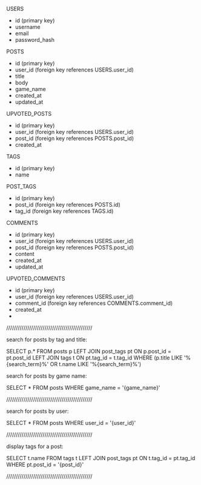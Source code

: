 <!-- 
query plan for the database
 -->

USERS
- id (primary key)
- username
- email
- password_hash

POSTS
- id (primary key)
- user_id (foreign key references USERS.user_id)
- title
- body
- game_name
- created_at
- updated_at

UPVOTED_POSTS
- id (primary key)
- user_id (foreign key references USERS.user_id)
- post_id (foreign key references POSTS.post_id)
- created_at

TAGS
- id (primary key)
- name

POST_TAGS
- id (primary key)
- post_id (foreign key references POSTS.id)
- tag_id (foreign key references TAGS.id)

COMMENTS
- id (primary key)
- user_id (foreign key references USERS.user_id)
- post_id (foreign key references POSTS.post_id)
- content
- created_at
- updated_at

UPVOTED_COMMENTS
- id (primary key)
- user_id (foreign key references USERS.user_id)
- comment_id (foreign key references COMMENTS.comment_id)
- created_at
- 
/////////////////////////////////////////////

search for posts by tag and title:

SELECT p.*
FROM posts p
LEFT JOIN post_tags pt ON p.post_id = pt.post_id
LEFT JOIN tags t ON pt.tag_id = t.tag_id
WHERE (p.title LIKE '%{search_term}%' OR t.name LIKE '%{search_term}%')



search for posts by game name:

SELECT *
FROM posts
WHERE game_name = '{game_name}'

/////////////////////////////////////////////

search for posts by user:

SELECT *
FROM posts
WHERE user_id = '{user_id}'

/////////////////////////////////////////////

display tags for a post:

SELECT t.name
FROM tags t
LEFT JOIN post_tags pt ON t.tag_id = pt.tag_id
WHERE pt.post_id = '{post_id}'

/////////////////////////////////////////////